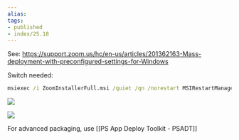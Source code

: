 ```yaml
---
alias:
tags:
- published
- index/25.18
---
```


See: https://support.zoom.us/hc/en-us/articles/201362163-Mass-deployment-with-preconfigured-settings-for-Windows


Switch needed: 

```cmd
msiexec /i ZoomInstallerFull.msi /quiet /qn /norestart MSIRestartManagerControl=Disable /log zoommsi.log ZoomAutoUpdate=1 ZConfig="nogoogle=1" ZRecommend="AudioAutoAdjust=1"
```


![](https://i.imgur.com/cTFh4Bz.png)


![](https://i.imgur.com/125Xr7o.png)


For advanced packaging, use [[PS App Deploy Toolkit - PSADT]] 